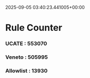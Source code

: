 2025-09-05 03:40:23.441005+00:00
# Rule Counter 
 ### UCATE : 553070

 ### Veneto : 505995

 ### Allowlist : 13930